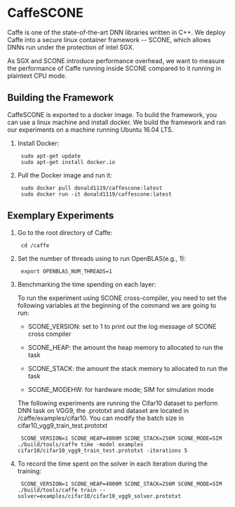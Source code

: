 # CaffeSCONE

Caffe is one of the state-of-the-art DNN libraries written in C++.
We deploy Caffe into a secure linux container framework -- SCONE, 
which allows DNNs run under the protection of intel SGX. 

As SGX and SCONE introduce performance overhead,
we want to measure the performance of Caffe running inside SCONE compared to it running in plaintext CPU mode.

## Building the Framework

CaffeSCONE is exported to a docker image. 
To build the framework, you can use a linux machine and install docker. 
We build the framework and ran our experiments on a machine running Ubuntu 16.04 LTS.

1. Install Docker:

        sudo apt-get update
        sudo apt-get install docker.io

1. Pull the Docker image and run it:

        sudo docker pull donald1119/caffescone:latest
        sudo docker run -it donald1119/caffescone:latest

## Exemplary Experiments

1. Go to the root directory of Caffe:

        cd /caffe

1. Set the number of threads using to run OpenBLAS(e.g., 1):

        export OPENBLAS_NUM_THREADS=1

1. Benchmarking the time spending on each layer:

    To run the experiment using SCONE cross-compiler, 
    you need to set the following variables at the beginning of the command we are going to run:

    - SCONE_VERSION: set to 1 to print out the log message of SCONE cross compiler

    - SCONE_HEAP: the amount the heap memory to allocated to run the task

    - SCONE_STACK: the amount the stack memory to allocated to run the task

    - SCONE_MODEHW: for hardware mode; SIM for simulation mode

    The following experiments are running the Cifar10 dataset to perform DNN task on VGG9, 
    the .prototxt and dataset are located in /caffe/examples/cifar10. 
    You can modify the batch size in cifar10_vgg9_train_test.prototxt

        SCONE_VERSION=1 SCONE_HEAP=4000M SCONE_STACK=256M SCONE_MODE=SIM ./build/tools/caffe time -model examples cifar10/cifar10_vgg9_train_test.prototxt -iterations 5

1. To record the time spent on the solver in each iteration during the training:

        SCONE_VERSION=1 SCONE_HEAP=4000M SCONE_STACK=256M SCONE_MODE=SIM ./build/tools/caffe train --solver=examples/cifar10/cifar10_vgg9_solver.prototxt
